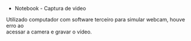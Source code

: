 * Notebook - Captura de video

Utilizado computador com software terceiro para simular webcam, houve erro ao <br/>
acessar a camera e gravar o vídeo.